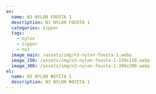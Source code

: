 ```yaml
---
en:
  name: N3 NYLON FOUSTA 1
  description: N3 NYLON FOUSTA 1
  categories: zipper
  tags:
    - nylon
    - zipper
    - no3
  image_main: /assets/img/n3-nylon-fousta-1.webp
  image_150: /assets/img/n3-nylon-fousta-1-150x150.webp
  image_300: /assets/img/n3-nylon-fousta-1-300x300.webp
el:
  name: N3 NYLON ΦΟΥΣΤΑ 1
  description: N3 NYLON ΦΟΥΣΤΑ 1
---
```

